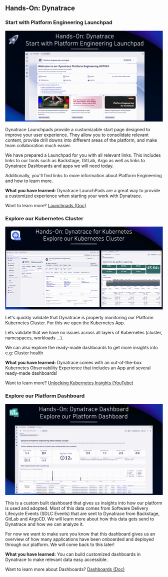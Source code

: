 ## Hands-On: Dynatrace

### Start with Platform Engineering Launchpad

![Platform Engineering Launchpad](../../../assets/images/02_04_dynatrace_launchpad.png)

Dynatrace Launchpads provide a customizable start page designed to improve your user experience.  They allow you to consolidate relevant content, provide drill downs into different areas of the platform, and make team collaboration much easier.

We have prepared a Launchpad for you with all relevant links. This includes links to our tools such as Backstage, GitLab, Argo as well as links to Dynatrace Dashboards and apps we will need today.

Additionally, you'll find links to more information about Platform Engineering and how to learn more.

**What you have learned:**
Dynatrace LaunchPads are a great way to provide a customized experience when starting your work with Dynatrace.

Want to learn more? [Launchpads (Doc)](https://docs.dynatrace.com/docs/discover-dynatrace/get-started/dynatrace-ui/launchpads)

### Explore our Kubernetes Cluster

![Explore Kubernetes](../../../assets/images/02_04_dynatrace_explore_kubernetes.png)

Let's quickly validate that Dynatrace is properly monitoring our Platform Kubernetes Cluster. For this we open the Kubernetes App.

Lets validate that we have no issues across all layers of Kubernetes (cluster, namespaces, workloads ...).

We can also explore the ready-made dashboards to get more insights into e.g: Cluster health

**What you have learned:**
Dynatrace comes with an out-of-the-box Kubernetes Observability Experience that includes an App and several ready-made dashboards!

Want to learn more? [Unlocking Kubernetes Insights (YouTube)](https://www.youtube.com/watch?v=Qxt3XAMJNhA)

### Explore our Platform Dashboard

![Explore Platform Dashboard](../../../assets/images/02_04_dynatrace_explore_dashboard.png)

This is a custom built dashboard that gives us insights into how our platform is used and adopted. Most of this data comes from Software Delivery Lifecycle Events (SDLC Events) that are sent to Dynatrace from Backstage, GitLab and ArgoCD. We will learn more about how this data gets send to Dynatrace and how we can analyze it.

For now we want to make sure you know that this dashboard gives us an overview of how many applications have been onboarded and deployed through our platform. We will come back to this later!

**What you have learned:**
You can build customized dashboards in Dynatrace to make relevant data easy accessible.

Want to learn more about Dashboards? [Dashboards (Doc)](https://docs.dynatrace.com/docs/analyze-explore-automate/dashboards-and-notebooks/dashboards-new)